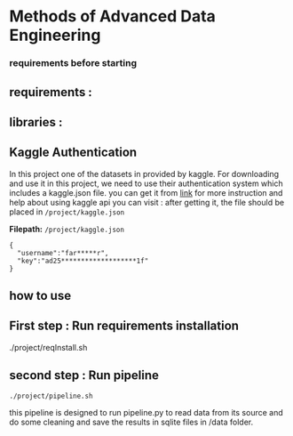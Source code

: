 # Methods of Advanced Data Engineering

### requirements before starting
## requirements : 

## libraries :


## Kaggle Authentication
In this project one of the datasets in provided by kaggle. For downloading and use it in this project, we need to use their authentication system which includes a kaggle.json file. 
you can get it from [link](https://www.kaggle.com/settings)
for more instruction and help about using kaggle api you can visit : 
after getting it, the file should be placed in `/project/kaggle.json`

**Filepath:** `/project/kaggle.json`

```
{
  "username":"far*****r",
  "key":"ad25*******************1f"
}
```


## how to use 

## First step : Run requirements installation

./project/reqInstall.sh

## second step : Run pipeline
```
./project/pipeline.sh
```

this pipeline is designed to run pipeline.py to read data from its source and do some cleaning and save the results in sqlite files in /data folder. 